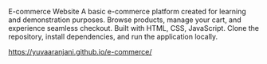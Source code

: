 E-commerce Website
A basic e-commerce platform created for learning and demonstration purposes. Browse products, manage your cart, and experience seamless checkout. 
Built with HTML, CSS, JavaScript. 
Clone the repository, install dependencies, and run the application locally.

https://yuvaaranjani.github.io/e-commerce/
